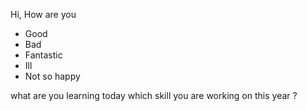 Hi, 
How are you
- Good
- Bad
- Fantastic
- Ill
- Not so happy

what are you learning today which skill you are working on this year ?
